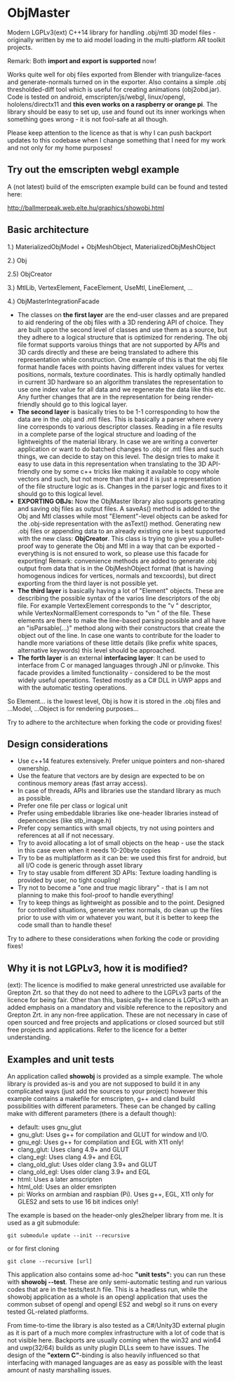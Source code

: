 # ObjMaster
Modern LGPLv3(ext) C++14 library for handling .obj/mtl 3D model files - originally written by me to aid model loading in the multi-platform AR toolkit projects.

Remark: Both **import and export is supported** now!

Works quite well for obj files exported from Blender with triangulize-faces and generate-normals turned on in the exporter. Also contains a simple .obj thresholded-diff tool which is useful for creating animations (obj2obd.jar). Code is tested on android, emscripten/js/webgl, linux/opengl, hololens/directx11 and **this even works on a raspberry or orange pi**. The library should be easy to set up, use and found out its inner workings when something goes wrong - it is not fool-safe at all though.

Please keep attention to the licence as that is why I can push backport updates to this codebase when I change something that I need for my work and not only for my home purposes!

Try out the emscripten webgl example
------------------------------------

A (not latest) build of the emscripten example build can be found and tested here:

http://ballmerpeak.web.elte.hu/graphics/showobj.html

Basic architecture
------------------

1.) MaterializedObjModel + ObjMeshObject, MaterializedObjMeshObject

2.) Obj

2.5) ObjCreator

3.) MtlLib, VertexElement, FaceElement, UseMtl, LineElement, ...

4.) ObjMasterIntegrationFacade

- The classes on **the first layer** are the end-user classes and are prepared to aid rendering of the obj files with a 3D rendering API of choice. They are built upon the second level of classes and use them as a source, but they adhere to a logical structure that is optimized for rendering. The obj file format supports varoius things that are not supported by APIs and 3D cards directly and these are being translated to adhere this representation while construction. One example of this is that the obj file format handle faces with points having different index values for vertex positions, normals, texture coordinates. This is hardly optimally handled in current 3D hardware so an algorithm translates the representation to use one index value for all data and we regenerate the data like this etc. Any further changes that are in the representation for being render-friendly should go to this logical layer.
- **The second layer** is basically tries to be 1-1 corresponding to how the data are in the .obj and .mtl files. This is basically a parser where every line corresponds to various descriptor classes. Reading in a file results in a complete parse of the logical structure and loading of the lightweights of the material library. In case we are writing a converter application or want to do batched changes to .obj or .mtl files and such things, we can decide to stay on this level. The design tries to make it easy to use data in this representation when translating to the 3D API-friendly one by some c++ tricks like making it available to copy whole vectors and such, but not more than that and it is just a representation of the file structure logic as is. Changes in the parser logic and fixes to it should go to this logical level.
- **EXPORTING OBJs:** Now the ObjMaster library also supports generating and saving obj files as output files. A saveAs() method is added to the Obj and Mtl classes while most "Element"-level objects can be asked for the .obj-side representation with the asText() method. Generating new .obj files or appending data to an already existing one is best supported with the new class: **ObjCreator**. This class is trying to give you a bullet-proof way to generate the Obj and Mtl in a way that can be exported - everything is is not ensured to work, so please use this facade for exporting! Remark: convenience methods are added to generate .obj output from data that is in the ObjMeshObject format (that is having homogenous indices for vertices, normals and texcoords), but direct exporting from the third layer is not possible yet.
- **The third layer** is basically having a lot of "Element" objects. These are describing the possible syntax of the varios line descriptors of the obj file. For example VertexElement corresponds to the "v <parameters>" descriptor, while VertexNormalElement corresponds to "vn <params>" of the file. These elements are there to make the line-based parsing possible and all have an "isParsable(...)" method along with their constructors that create the object out of the line. In case one wants to contribute for the loader to handle more variations of these little details (like prefix white spaces, alternative keywords) this level should be approached.
- **The forth layer** is an external **interfacing layer**: It can be used to interface from C or managed languages through JNI or p/invoke. This facade provides a limited functionality - considered to be the most widely useful operations. Tested mostly as a C# DLL in UWP apps and with the automatic testing operations.

So Element... is the lowest level, Obj is how it is stored in the .obj files and ...Model, ...Object is for rendering purposes...

Try to adhere to the architecture when forking the code or providing fixes!
 
Design considerations
---------------------
- Use c++14 features extensively. Prefer unique pointers and non-shared ownership.
- Use the feature that vectors are by design are expected to be on continous memory areas (fast array access).
- In case of threads, APIs and libraries use the standard library as much as possible.
- Prefer one file per class or logical unit
- Prefer using embeddable libraries like one-header libraries instead of depencencies (like stb_image.h)
- Prefer copy semantics with small objects, try not using pointers and references at all if not necessary.
- Try to avoid allocating a lot of small objects on the heap - use the stack in this case even when it needs 10-20byte copies
- Try to be as multiplatform as it can be: we used this first for android, but all I/O code is generic through asset library
- Try to stay usable from different 3D APIs: Texture loading handling is provided by user, no tight coupling!
- Try not to become a "one and true magic library" - that is I am not planning to make this fool-proof to handle everything!
- Try to keep things as lightweight as possible and to the point. Designed for controlled situations, generate vertex normals, do clean up the files prior to use with vim or whatever you want, but it is better to keep the code small than to handle these!

Try to adhere to these considerations when forking the code or providing fixes!

Why it is not LGPLv3, how it is modified?
-----------------------------------------
(ext): The licence is modified to make general unrestricted use available for Grepton Zrt. so that they do not need to adhere to the LGPLv3 parts of the licence for being fair. Other than this, basically the licence is LGPLv3 with an added emphasis on a mandatory and visible reference to the repository and Grepton Zrt. in any non-free application. These are not necessary in case of open sourced and free projects and applications or closed sourced but still free projects and applications. Refer to the licence for a better understanding.

Examples and unit tests
-----------------------

An application called **showobj** is provided as a simple example. The whole library is provided as-is and you are not supposed to build it in any complicated ways (just add the sources to your project) however this example contains a makefile for emscripten, g++ and cland build possibilities with different parameters. These can be changed by calling make with different parameters (there is a default though):

* default: uses gnu_glut
* gnu_glut: Uses g++ for compilation and GLUT for window and I/O.
* gnu_egl: Uses g++ for compilation and EGL with X11 only!
* clang_glut: Uses clang 4.9+ and GLUT
* clang_egl: Uses clang 4.9+ and EGL
* clang_old_glut: Uses older clang 3.9+ and GLUT
* clang_old_egl: Uses older clang 3.9+ and EGL
* html: Uses a later amscripten
* html_old: Uses an older emsripten
* pi: Works on armbian and raspbian (Pi). Uses g++, EGL, X11 only for GLES2 and sets to use 16 bit indices only!

The example is based on the header-only gles2helper library from me. It is used as a git submodule:

	git submodule update --init --recursive

or for first cloning

	git clone --recursive [url]

This application also contains some ad-hoc **"unit tests":** you can run these with **showobj --test**. These are only semi-automatic testing and run various codes that are in the tests/test.h file. This is a headless run, while the showobj application as a whole is an opengl application that uses the common subset of opengl and opengl ES2 and webgl so it runs on every tested GL-related platforms.

From time-to-time the library is also tested as a C#/Unity3D external plugin as it is part of a much more complex infrastructure with a lot of code that is not visible here. Backports are usually coming when the win32 and win64 and uwp(32/64) builds as unity plugin DLLs seem to have issues. The design of the **"extern C"**-binding is also heavily influenced so that interfacing with managed languages are as easy as possible with the least amount of nasty marshalling issues.
